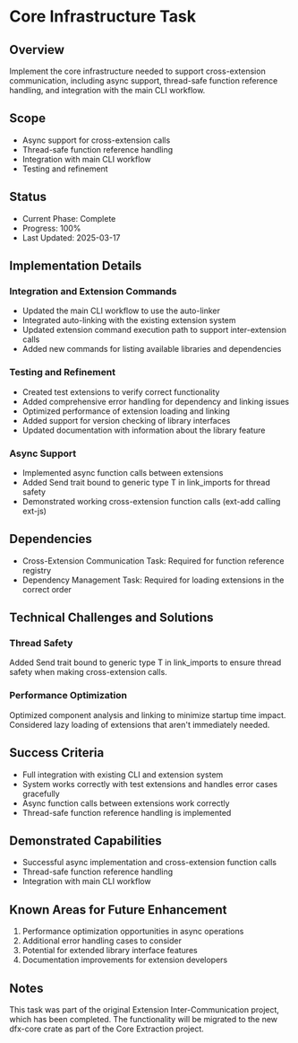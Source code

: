 # Core Infrastructure Task

## Overview

Implement the core infrastructure needed to support cross-extension communication, including async support, thread-safe function reference handling, and integration with the main CLI workflow.

## Scope

- Async support for cross-extension calls
- Thread-safe function reference handling
- Integration with main CLI workflow
- Testing and refinement

## Status

- Current Phase: Complete
- Progress: 100%
- Last Updated: 2025-03-17

## Implementation Details

### Integration and Extension Commands

- Updated the main CLI workflow to use the auto-linker
- Integrated auto-linking with the existing extension system
- Updated extension command execution path to support inter-extension calls
- Added new commands for listing available libraries and dependencies

### Testing and Refinement

- Created test extensions to verify correct functionality
- Added comprehensive error handling for dependency and linking issues
- Optimized performance of extension loading and linking
- Added support for version checking of library interfaces
- Updated documentation with information about the library feature

### Async Support

- Implemented async function calls between extensions
- Added Send trait bound to generic type T in link_imports for thread safety
- Demonstrated working cross-extension function calls (ext-add calling ext-js)

## Dependencies

- Cross-Extension Communication Task: Required for function reference registry
- Dependency Management Task: Required for loading extensions in the correct order

## Technical Challenges and Solutions

### Thread Safety

Added Send trait bound to generic type T in link_imports to ensure thread safety when making cross-extension calls.

### Performance Optimization

Optimized component analysis and linking to minimize startup time impact. Considered lazy loading of extensions that aren't immediately needed.

## Success Criteria

- Full integration with existing CLI and extension system
- System works correctly with test extensions and handles error cases gracefully
- Async function calls between extensions work correctly
- Thread-safe function reference handling is implemented

## Demonstrated Capabilities

- Successful async implementation and cross-extension function calls
- Thread-safe function reference handling
- Integration with main CLI workflow

## Known Areas for Future Enhancement

1. Performance optimization opportunities in async operations
2. Additional error handling cases to consider
3. Potential for extended library interface features
4. Documentation improvements for extension developers

## Notes

This task was part of the original Extension Inter-Communication project, which has been completed. The functionality will be migrated to the new dfx-core crate as part of the Core Extraction project.
